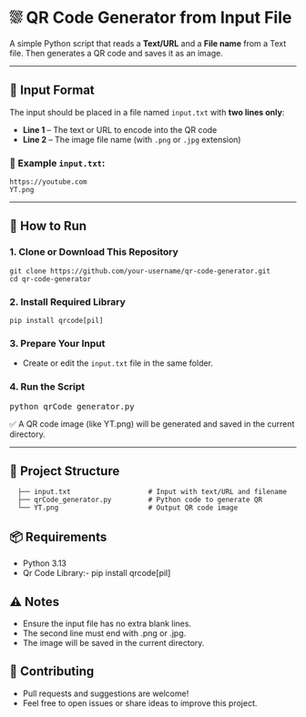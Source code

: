# ⛆ QR Code Generator from Input File

A simple Python script that reads a **Text/URL** and a **File name** from a Text file. Then generates a QR code and saves it as an image.

---

## 📝 Input Format

The input should be placed in a file named `input.txt` with **two lines only**:

- **Line 1** – The text or URL to encode into the QR code  
- **Line 2** – The image file name (with `.png` or `.jpg` extension)

### 🔹 Example `input.txt`:
```
https://youtube.com
YT.png
```

---


## 🚀 How to Run

### 1. Clone or Download This Repository

```
git clone https://github.com/your-username/qr-code-generator.git
cd qr-code-generator
```

### 2. Install Required Library
```
pip install qrcode[pil]
```

### 3. Prepare Your Input
- Create or edit the `input.txt` file in the same folder.

### 4. Run the Script
<pre>
python qrCode_generator.py
</pre>

✅ A QR code image (like YT.png) will be generated and saved in the current directory.

---

## 📂 Project Structure
```
  ├── input.txt                   # Input with text/URL and filename 
  ├── qrCode_generator.py         # Python code to generate QR 
  └── YT.png                      # Output QR code image
```




## 📦 Requirements
- Python 3.13
- Qr Code Library:- pip install qrcode[pil]



## ⚠️ Notes
- Ensure the input file has no extra blank lines.
- The second line must end with .png or .jpg.
- The image will be saved in the current directory.



## 🙌 Contributing
- Pull requests and suggestions are welcome!
- Feel free to open issues or share ideas to improve this project.

